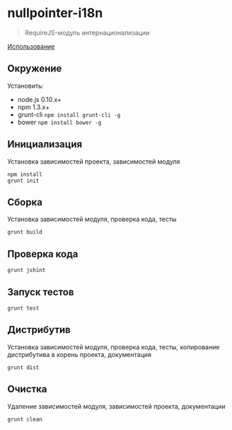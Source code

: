 # nullpointer-i18n

> RequireJS-модуль интернационализации

[Использование](https://github.com/newpointer/i18n-js/tree/master/docs/i18n.md)

## Окружение

Установить:

* node.js 0.10.x+
* npm 1.3.x+
* grunt-cli `npm install grunt-cli -g`
* bower `npm install bower -g`

## Инициализация

Установка зависимостей проекта, зависимостей модуля

    npm install
    grunt init


## Сборка

Установка зависимостей модуля, проверка кода, тесты

    grunt build


## Проверка кода

    grunt jshint


## Запуск тестов

    grunt test


## Дистрибутив

Установка зависимостей модуля, проверка кода, тесты, копирование дистрибутива в корень проекта, документация

    grunt dist


## Очистка

Удаление зависимостей модуля, зависимостей проекта, документации

    grunt clean
